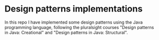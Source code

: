# Design patterns implementations
In this repo I have implemented some design patterns using the Java programming language, following the pluralsight courses "Design patterns in Java: Creational" and "Design patterns in Java: Structural".
